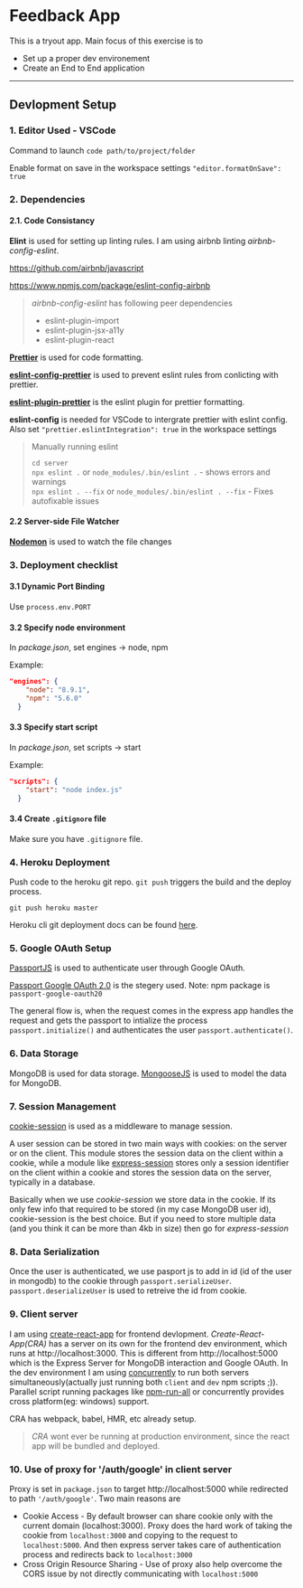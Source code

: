 # Feedback App

This is a tryout app. Main focus of this exercise is to

* Set up a proper dev environement
* Create an End to End application

---

## Devlopment Setup

### 1. Editor Used - VSCode

Command to launch
`code path/to/project/folder`

Enable format on save in the workspace settings
`"editor.formatOnSave": true`

### 2. Dependencies

#### 2.1. Code Consistancy

**Elint** is used for setting up linting rules. I am using airbnb linting _airbnb-config-eslint_.

https://github.com/airbnb/javascript

https://www.npmjs.com/package/eslint-config-airbnb

> _airbnb-config-eslint_ has following peer dependencies
>
> * eslint-plugin-import
> * eslint-plugin-jsx-a11y
> * eslint-plugin-react

[**Prettier**](https://github.com/prettier/prettier) is used for code formatting.

[**eslint-config-prettier**](https://github.com/prettier/eslint-config-prettier) is used to prevent eslint rules from conlicting with prettier.

[**eslint-plugin-prettier**](https://github.com/prettier/eslint-plugin-prettier) is the eslint plugin for prettier formatting.

**eslint-config** is needed for VSCode to intergrate prettier with eslint config. Also set `"prettier.eslintIntegration": true` in the workspace settings

> Manually running eslint
>
> `cd server`  
> `npx eslint .` or `node_modules/.bin/eslint .` - shows errors and warnings  
> `npx eslint . --fix` or `node_modules/.bin/eslint . --fix` - Fixes autofixable issues

#### 2.2 Server-side File Watcher

[**Nodemon**](https://github.com/remy/nodemon) is used to watch the file changes

### 3. Deployment checklist

#### 3.1 Dynamic Port Binding

Use `process.env.PORT`

#### 3.2 Specify node environment

In _package.json_, set engines -> node, npm

Example:

```json
"engines": {
    "node": "8.9.1",
    "npm": "5.6.0"
  }
```

#### 3.3 Specify start script

In _package.json_, set scripts -> start

Example:

```json
"scripts": {
    "start": "node index.js"
  }
```

#### 3.4 Create `.gitignore` file

Make sure you have `.gitignore` file.

### 4. Heroku Deployment

Push code to the heroku git repo. `git push` triggers the build and the deploy process.

```shell
git push heroku master
```

Heroku cli git deployment docs can be found [here](https://devcenter.heroku.com/articles/git).

### 5. Google OAuth Setup

[PassportJS](http://www.passportjs.org/) is used to authenticate user through Google OAuth.

[Passport Google OAuth 2.0](https://github.com/jaredhanson/passport-google-oauth2) is the stegery used.
Note: npm package is `passport-google-oauth20`

The general flow is, when the request comes in the express app handles the request and gets the passport to intialize the process `passport.initialize()` and authenticates the user `passport.authenticate()`.

### 6. Data Storage

MongoDB is used for data storage. [MongooseJS](http://mongoosejs.com/) is used to model the data for MongoDB.

### 7. Session Management

[cookie-session](https://www.npmjs.com/package/cookie-session) is used as a middleware to manage session.

A user session can be stored in two main ways with cookies: on the server or on the client. This module stores the session data on the client within a cookie, while a module like [express-session](https://www.npmjs.com/package/express-session) stores only a session identifier on the client within a cookie and stores the session data on the server, typically in a database.

Basically when we use _cookie-session_ we store data in the cookie. If its only few info that required to be stored (in my case MongoDB user id), cookie-session is the best choice. But if you need to store multiple data (and you think it can be more than 4kb in size) then go for _express-session_

### 8. Data Serialization

Once the user is authenticated, we use pasport js to add in id (id of the user in mongodb) to the cookie through `passport.serializeUser`. `passport.deserializeUser` is used to retreive the id from cookie.

### 9. Client server

I am using [create-react-app](https://github.com/facebook/create-react-app) for frontend devlopment. _Create-React-App(CRA)_ has a server on its own for the frontend dev environment, which runs at http://localhost:3000. This is different from http://localhost:5000 which is the Express Server for MongoDB interaction and Google OAuth. In the dev environment I am using [concurrently](https://github.com/kimmobrunfeldt/concurrently) to run both servers simultaneously(actually just running both `client` and `dev` npm scripts ;)). Parallel script running packages like [npm-run-all](https://github.com/mysticatea/npm-run-all) or concurrently provides cross platform(eg: windows) support.

CRA has webpack, babel, HMR, etc already setup.

> _CRA_ wont ever be running at production environment, since the react app will be bundled and deployed.

### 10. Use of proxy for '/auth/google' in client server

Proxy is set in `package.json` to target http://localhost:5000 while redirected to path `'/auth/google'`. Two main reasons are

* Cookie Access - By default browser can share cookie only with the current domain (localhost:3000). Proxy does the hard work of taking the cookie from `localhost:3000` and copying to the request to `localhost:5000`. And then express server takes care of authentication process and redirects back to `localhost:3000`
* Cross Origin Resource Sharing - Use of proxy also help overcome the CORS issue by not directly communicating with `localhost:5000`
